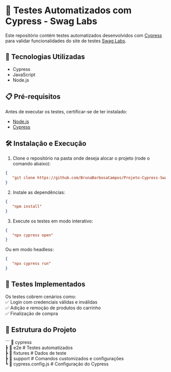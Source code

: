 # 🚀 Testes Automatizados com Cypress - Swag Labs  

Este repositório contém testes automatizados desenvolvidos com [Cypress](https://www.cypress.io/) para validar funcionalidades do site de testes [Swag Labs](https://www.saucedemo.com/).  

## 📌 Tecnologias Utilizadas  
- Cypress  
- JavaScript  
- Node.js  

## 📋 Pré-requisitos  
Antes de executar os testes, certificar-se de ter instalado:  
- [Node.js](https://nodejs.org/)  
- [Cypress](https://docs.cypress.io/guides/getting-started/installing-cypress)  

## 🛠️ Instalação e Execução  

1. Clone o repositório na pasta onde deseja alocar o projeto (rode o comando abaixo):
   
```json
{
   "git clone https://github.com/BrunaBarbosaCampos/Projeto-Cypress-Swag-Labs.git"
}
```
2. Instale as dependências:  
```json
{
   "npm install"
}
```
3. Execute os testes em modo interativo:  
```json
{
   "npx cypress open"
}
```
   Ou em modo headless:  
```json
{
   "npx cypress run"
}
```
## 🧪 Testes Implementados  
Os testes cobrem cenários como:  
✅ Login com credenciais válidas e inválidas  
✅ Adição e remoção de produtos do carrinho  
✅ Finalização de compra  

## 📌 Estrutura do Projeto  
\`\`\`
📂 cypress  
 ┣ 📂 e2e            # Testes automatizados  
 ┣ 📂 fixtures       # Dados de teste  
 ┣ 📂 support        # Comandos customizados e configurações  
 ┗ 📜 cypress.config.js  # Configuração do Cypress  
